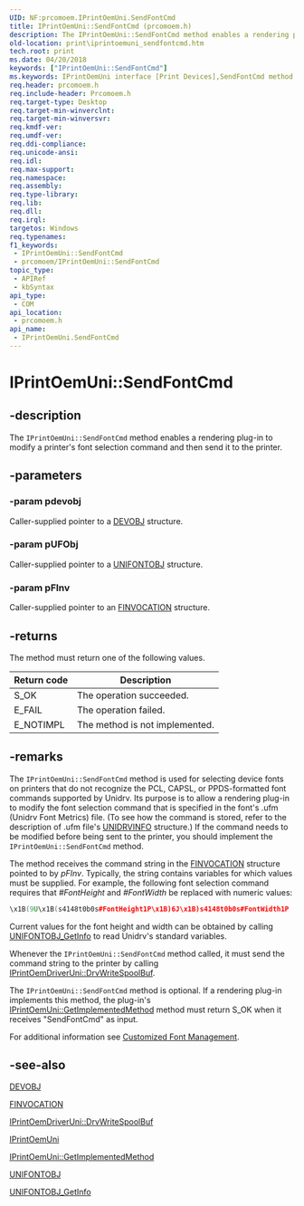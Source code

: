 ```yaml
---
UID: NF:prcomoem.IPrintOemUni.SendFontCmd
title: IPrintOemUni::SendFontCmd (prcomoem.h)
description: The IPrintOemUni::SendFontCmd method enables a rendering plug-in to modify a printer's font selection command and then send it to the printer.
old-location: print\iprintoemuni_sendfontcmd.htm
tech.root: print
ms.date: 04/20/2018
keywords: ["IPrintOemUni::SendFontCmd"]
ms.keywords: IPrintOemUni interface [Print Devices],SendFontCmd method, IPrintOemUni.SendFontCmd, IPrintOemUni::SendFontCmd, SendFontCmd, SendFontCmd method [Print Devices], SendFontCmd method [Print Devices],IPrintOemUni interface, prcomoem/IPrintOemUni::SendFontCmd, print.iprintoemuni_sendfontcmd, print_unidrv-pscript_rendering_18926c40-665b-4ea9-9343-7939619d093a.xml
req.header: prcomoem.h
req.include-header: Prcomoem.h
req.target-type: Desktop
req.target-min-winverclnt: 
req.target-min-winversvr: 
req.kmdf-ver: 
req.umdf-ver: 
req.ddi-compliance: 
req.unicode-ansi: 
req.idl: 
req.max-support: 
req.namespace: 
req.assembly: 
req.type-library: 
req.lib: 
req.dll: 
req.irql: 
targetos: Windows
req.typenames: 
f1_keywords:
 - IPrintOemUni::SendFontCmd
 - prcomoem/IPrintOemUni::SendFontCmd
topic_type:
 - APIRef
 - kbSyntax
api_type:
 - COM
api_location:
 - prcomoem.h
api_name:
 - IPrintOemUni.SendFontCmd
---
```


# IPrintOemUni::SendFontCmd


## -description

The `IPrintOemUni::SendFontCmd` method enables a rendering plug-in to modify a printer's font selection command and then send it to the printer.

## -parameters

### -param pdevobj

Caller-supplied pointer to a [DEVOBJ](../printoem/ns-printoem-_devobj.md) structure.

### -param pUFObj

Caller-supplied pointer to a [UNIFONTOBJ](../printoem/ns-printoem-_unifontobj.md) structure.

### -param pFInv

Caller-supplied pointer to an [FINVOCATION](../printoem/ns-printoem-_finvocation.md) structure.

## -returns

The method must return one of the following values.

| Return code | Description |
| --- | --- |
| S_OK | The operation succeeded. |
| E_FAIL | The operation failed. |
| E_NOTIMPL | The method is not implemented. |

## -remarks

The `IPrintOemUni::SendFontCmd` method is used for selecting device fonts on printers that do not recognize the PCL, CAPSL, or PPDS-formatted font commands supported by Unidrv. Its purpose is to allow a rendering plug-in to modify the font selection command that is specified in the font's .ufm (Unidrv Font Metrics) file. (To see how the command is stored, refer to the description of .ufm file's [UNIDRVINFO](../prntfont/ns-prntfont-_unidrvinfo.md) structure.) If the command needs to be modified before being sent to the printer, you should implement the `IPrintOemUni::SendFontCmd` method.

The method receives the command string in the [FINVOCATION](../printoem/ns-printoem-_finvocation.md) structure pointed to by *pFInv*. Typically, the string contains variables for which values must be supplied. For example, the following font selection command requires that *#FontHeight* and *#FontWidth* be replaced with numeric values:

```cpp
\x1B(9U\x1B(s4148t0b0s#FontHeight1P\x1B)6J\x1B)s4148t0b0s#FontWidth1P
```

Current values for the font height and width can be obtained by calling [UNIFONTOBJ_GetInfo](../printoem/nc-printoem-pfngetinfo.md) to read Unidrv's standard variables.

Whenever the `IPrintOemUni::SendFontCmd` method called, it must send the command string to the printer by calling [IPrintOemDriverUni::DrvWriteSpoolBuf](./nf-prcomoem-iprintoemdriveruni-drvwritespoolbuf.md).

The `IPrintOemUni::SendFontCmd` method is optional. If a rendering plug-in implements this method, the plug-in's [IPrintOemUni::GetImplementedMethod](./nf-prcomoem-iprintoemuni-getimplementedmethod.md) method must return S_OK when it receives "SendFontCmd" as input.

For additional information see [Customized Font Management](/windows-hardware/drivers/print/customized-font-management).

## -see-also

[DEVOBJ](../printoem/ns-printoem-_devobj.md)

[FINVOCATION](../printoem/ns-printoem-_finvocation.md)

[IPrintOemDriverUni::DrvWriteSpoolBuf](./nf-prcomoem-iprintoemdriveruni-drvwritespoolbuf.md)

[IPrintOemUni](./nn-prcomoem-iprintoemuni.md)

[IPrintOemUni::GetImplementedMethod](./nf-prcomoem-iprintoemuni-getimplementedmethod.md)

[UNIFONTOBJ](../printoem/ns-printoem-_unifontobj.md)

[UNIFONTOBJ_GetInfo](../printoem/nc-printoem-pfngetinfo.md)
